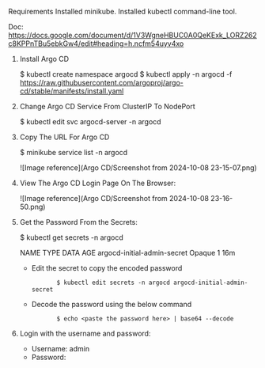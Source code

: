 Requirements
Installed minikube.
Installed kubectl command-line tool.

Doc: https://docs.google.com/document/d/1V3WgneHBUC0A0QeKExk_LORZ262c8KPPnTBu5ebkGw4/edit#heading=h.ncfm54uyv4xo

1. Install Argo CD

   $ kubectl create namespace argocd
   $ kubectl apply -n argocd -f https://raw.githubusercontent.com/argoproj/argo-cd/stable/manifests/install.yaml


2. Change Argo CD Service From ClusterIP To NodePort

   $ kubectl edit svc argocd-server -n argocd
   
3. Copy The URL For Argo CD

   $ minikube service list -n argocd
   
     ![Image reference](Argo CD/Screenshot from 2024-10-08 23-15-07.png)



4. View The Argo CD Login Page On The Browser:

     ![Image reference](Argo CD/Screenshot from 2024-10-08 23-16-50.png)
     


5. Get the Password From the Secrets:
    
    $ kubectl get secrets -n argocd

      NAME                          TYPE     DATA   AGE
      argocd-initial-admin-secret   Opaque   1      16m

    - Edit the secret to copy the encoded password

                 $ kubectl edit secrets -n argocd argocd-initial-admin-secret

    - Decode the password using the below command

                 $ echo <paste the password here> | base64 --decode

6. Login with the username and password:

     - Username: admin
     - Password: 
